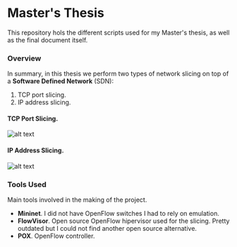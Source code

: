 # Master's Thesis
This repository hols the different scripts used for my Master's thesis, as well as the final
document itself.

### Overview
In summary, in this thesis we perform two types of network slicing on top of a **Software Defined
Network** (SDN):
1. TCP port slicing.
2. IP address slicing.

#### TCP Port Slicing.
![alt text](https://github.com/anguzmar/TFM/blob/master/Images_Readme/mininet_topology_port_slicing.png "Logo Title Text 1")

#### IP Address Slicing.
![alt text](https://github.com/anguzmar/TFM/blob/master/Images_Readme/mininet_topology_IP_slicing.png "Logo Title Text 1")

### Tools Used
Main tools involved in the making of the project.
+ **Mininet**. I did not have OpenFlow switches I had to rely on emulation.
+ **FlowVisor**. Open source OpenFlow hipervisor used for the slicing. Pretty outdated but I could not find another open source alternative.
+ **POX**. OpenFlow controller.


